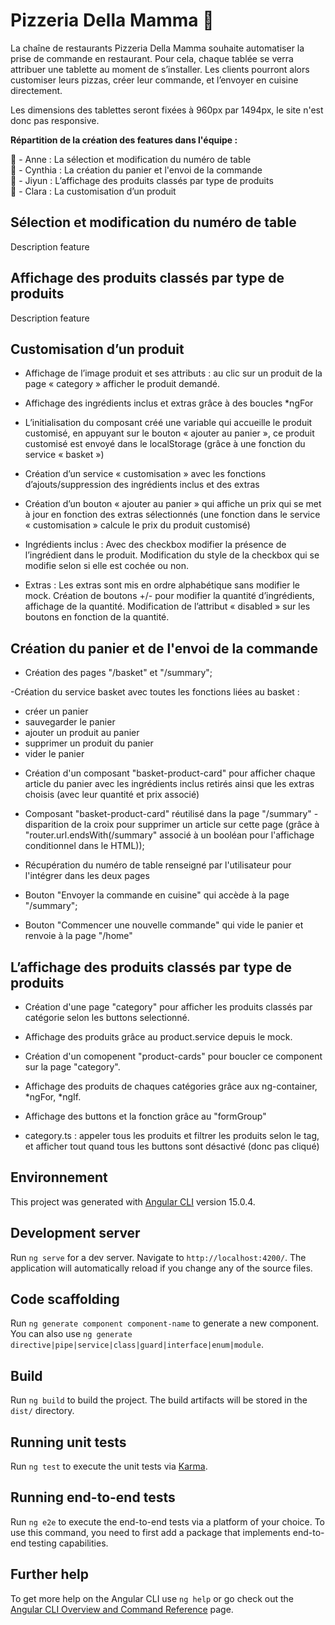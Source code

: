 # Pizzeria Della Mamma 🍕

La chaîne de restaurants Pizzeria Della Mamma souhaite automatiser la prise de commande en restaurant. Pour cela, chaque tablée se verra attribuer une tablette au moment de s’installer. Les clients pourront alors customiser leurs pizzas, créer leur commande, et l’envoyer en cuisine directement.

Les dimensions des tablettes seront fixées à 960px par 1494px, le site n'est donc pas responsive.

**Répartition de la création des features dans l'équipe :**

🍕 - Anne : La sélection et modification du numéro de table  
🍕 - Cynthia : La création du panier et l'envoi de la commande  
🍕 - Jiyun : L’affichage des produits classés par type de produits  
🍕 - Clara : La customisation d’un produit  

## Sélection et modification du numéro de table

Description feature

## Affichage des produits classés par type de produits

Description feature

## Customisation d’un produit

- Affichage de l’image produit et ses attributs : au clic sur un produit de la page « category » afficher le produit demandé.

- Affichage des ingrédients inclus et extras grâce à des boucles *ngFor

- L’initialisation du composant créé une variable qui accueille le produit customisé, en appuyant sur le bouton « ajouter au panier », ce produit customisé est envoyé dans le localStorage (grâce à une fonction du service « basket »)

- Création d’un service « customisation » avec les fonctions d’ajouts/suppression des ingrédients inclus et des extras 

- Création d’un bouton « ajouter au panier » qui affiche un prix qui se met à jour en fonction des extras sélectionnés (une fonction dans le service « customisation » calcule le prix du produit customisé)

- Ingrédients inclus : Avec des checkbox modifier la présence de l’ingrédient dans le produit. Modification du style de la checkbox qui se modifie selon si elle est cochée ou non.

- Extras : Les extras sont mis en ordre alphabétique sans modifier le mock. Création de boutons +/- pour modifier la quantité d’ingrédients, affichage de la quantité. Modification de l’attribut « disabled » sur les boutons en fonction de la quantité.

## Création du panier et de l'envoi de la commande

- Création des pages "/basket" et "/summary";

-Création du service basket avec toutes les fonctions liées au basket :
 * créer un panier
 * sauvegarder le panier
 * ajouter un produit au panier
 * supprimer un produit du panier
 * vider le panier

- Création d'un composant "basket-product-card" pour afficher chaque article du panier avec les ingrédients inclus retirés ainsi que les extras choisis (avec leur quantité et prix associé)

- Composant "basket-product-card" réutilisé dans la page "/summary" - disparition de la croix pour supprimer un article sur cette page (grâce à  "router.url.endsWith(/summary" associé à un booléan pour l'affichage conditionnel dans le HTML));

- Récupération du numéro de table renseigné par l'utilisateur pour l'intégrer dans les deux pages

- Bouton "Envoyer la commande en cuisine" qui accède à la page "/summary";

- Bouton "Commencer une nouvelle commande" qui vide le panier et renvoie à la page "/home"


## L’affichage des produits classés par type de produits

- Création d'une page "category" pour afficher les produits classés par catégorie selon les buttons selectionné.

- Affichage des produits grâce au product.service depuis le mock.

- Création d'un comopenent "product-cards" pour boucler ce component sur la page "category".

- Affichage des produits de chaques catégories grâce aux ng-container, *ngFor, *ngIf.

- Affichage des buttons et la fonction grâce au "formGroup" 

- category.ts : appeler tous les produits et filtrer les produits selon le tag, et afficher tout quand tous les buttons sont désactivé (donc pas cliqué)


## Environnement
This project was generated with [Angular CLI](https://github.com/angular/angular-cli) version 15.0.4.

## Development server

Run `ng serve` for a dev server. Navigate to `http://localhost:4200/`. The application will automatically reload if you change any of the source files.

## Code scaffolding

Run `ng generate component component-name` to generate a new component. You can also use `ng generate directive|pipe|service|class|guard|interface|enum|module`.

## Build

Run `ng build` to build the project. The build artifacts will be stored in the `dist/` directory.

## Running unit tests

Run `ng test` to execute the unit tests via [Karma](https://karma-runner.github.io).

## Running end-to-end tests

Run `ng e2e` to execute the end-to-end tests via a platform of your choice. To use this command, you need to first add a package that implements end-to-end testing capabilities.

## Further help

To get more help on the Angular CLI use `ng help` or go check out the [Angular CLI Overview and Command Reference](https://angular.io/cli) page.
